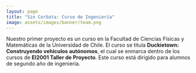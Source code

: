 ```yaml
---
layout: page
title: "Sin Corbata: Curso de Ingeniería"
image: assets/images/banner/team.png
---
```


<p>
   Nuestro primer proyecto es un curso en la Facultad de Ciencias Físicas y Matemáticas de la Universidad de Chile. El curso se titula <strong>Duckietown: Construyendo vehículos autónomos</strong>, el cual se enmarca dentro de los cursos de <strong>EI2001 Taller de Proyecto</strong>. Este curso está dirigido para alumnos de segundo año de ingeniería.
</p>